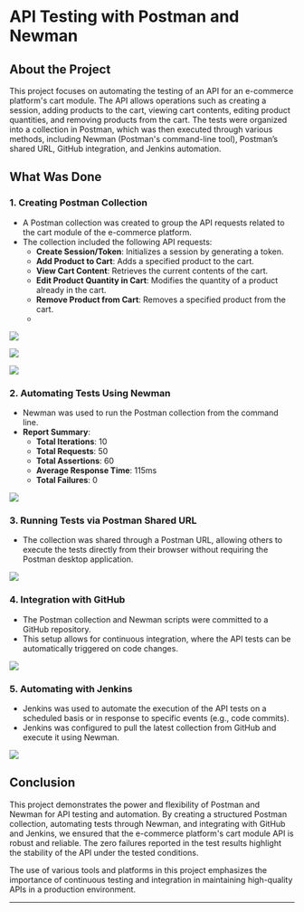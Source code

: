 # API Testing with Postman and Newman

## About the Project

This project focuses on automating the testing of an API for an e-commerce platform's cart module. The API allows operations such as creating a session, adding products to the cart, viewing cart contents, editing product quantities, and removing products from the cart. The tests were organized into a collection in Postman, which was then executed through various methods, including Newman (Postman's command-line tool), Postman’s shared URL, GitHub integration, and Jenkins automation.

## What Was Done

### 1. **Creating Postman Collection**
   - A Postman collection was created to group the API requests related to the cart module of the e-commerce platform.
   - The collection included the following API requests:
     - **Create Session/Token**: Initializes a session by generating a token.
     - **Add Product to Cart**: Adds a specified product to the cart.
     - **View Cart Content**: Retrieves the current contents of the cart.
     - **Edit Product Quantity in Cart**: Modifies the quantity of a product already in the cart.
     - **Remove Product from Cart**: Removes a specified product from the cart.
     - 
![](https://i.imgur.com/kv06Bei.png)   
  
![](https://i.imgur.com/8nbkiGl.png)

![](https://i.imgur.com/UaamYLg.png)

### 2. **Automating Tests Using Newman**
   - Newman was used to run the Postman collection from the command line.
   - **Report Summary**:
     - **Total Iterations**: 10
     - **Total Requests**: 50
     - **Total Assertions**: 60
     - **Average Response Time**: 115ms
     - **Total Failures**: 0

![](https://i.imgur.com/D2mUeHO.png)

### 3. **Running Tests via Postman Shared URL**
   - The collection was shared through a Postman URL, allowing others to execute the tests directly from their browser without requiring the Postman desktop application.

![](https://i.imgur.com/D2mUeHO.png)

### 4. **Integration with GitHub**
   - The Postman collection and Newman scripts were committed to a GitHub repository.
   - This setup allows for continuous integration, where the API tests can be automatically triggered on code changes.

![](https://i.imgur.com/5jcvmJ0.png)

### 5. **Automating with Jenkins**
   - Jenkins was used to automate the execution of the API tests on a scheduled basis or in response to specific events (e.g., code commits).
   - Jenkins was configured to pull the latest collection from GitHub and execute it using Newman.

![](https://i.imgur.com/Pic8qSW.png)     

## Conclusion

This project demonstrates the power and flexibility of Postman and Newman for API testing and automation. By creating a structured Postman collection, automating tests through Newman, and integrating with GitHub and Jenkins, we ensured that the e-commerce platform's cart module API is robust and reliable. The zero failures reported in the test results highlight the stability of the API under the tested conditions.

The use of various tools and platforms in this project emphasizes the importance of continuous testing and integration in maintaining high-quality APIs in a production environment.

---


